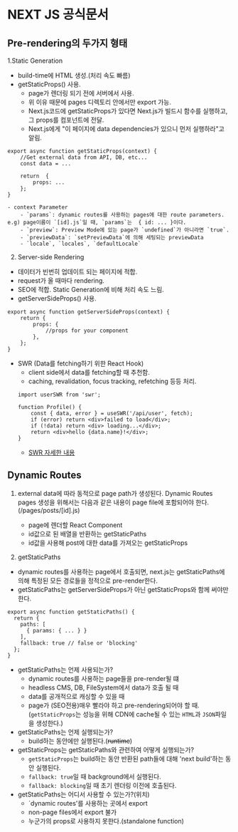 # NEXT JS 공식문서

## Pre-rendering의 두가지 형태
1.Static Generation
- build-time에 HTML 생성.(처리 속도 빠름)
- getStaticProps() 사용.
    - page가 렌더링 되기 전에 서버에서 사용.
    - 위 이유 때문에 pages 디렉토리 안에서만 export 가능.
    - Next.js코드에 getStaticProps가 있다면 Next.js가 빌드시 함수를 실행하고, 그 props를 컴포넌트에 전달.
    - Next.js에게 "이 페이지에 data dependencies가 있으니 먼저 실행하라"고 알림.
```
export async function getStaticProps(context) {
    //Get external data from API, DB, etc...
    const data = ...

    return  {
        props: ...
    };
}
```
    - context Parameter
        - `params`: dynamic routes를 사용하는 pages에 대한 route parameters. e.g) page이름이 `[id].js`일 때, `params`는  { id: ... }이다.
        - `preview`: Preview Mode에 있는 page가 `undefined`가 아니라면 `true`.
        - `previewData`: `setPreviewData`에 의해 세팅되는 previewData
        - `locale`, `locales`, `defaultLocale`


2. Server-side Rendering
- 데이터가 빈번히 업데이트 되는 페이지에 적합.
- request가 올 때마다 rendering.
- SEO에 적합. Static Generation에 비해 처리 속도 느림.
- getServerSideProps() 사용.
```
export async function getServerSideProps(context) {
    return {
        props: {
            //props for your component            
        },
    };
}
```

- SWR (Data를 fetching하기 위한 React Hook)
    - client side에서 data를 fetching할 때 추천함.
    - caching, revalidation, focus tracking, refetching 등등 처리.
    ```
    import userSWR from 'swr';

    function Profile() {
        const { data, error } = useSWR('/api/user', fetch);
        if (error) return <div>failed to load</div>;
        if (!data) return <div> loading...</div>;
        return <div>hello {data.name}!</div>;
    }
    ```
    - [SWR 자세한 내용](https://swr.vercel.app/ko)


## Dynamic Routes
1. external data에 따라  동적으로 page path가 생성된다.
Dynamic Routes pages 생성을 위해서는 다음과 같은 내용이 page file에 포함되어야 한다.(/pages/posts/[id].js)
    - page에 렌더할 React Component
    - id값으로 된 배열을 반환하는 getStaticPaths
    - id값을 사용해 post에 대한 data를 가져오는 getStaticProps

2. getStaticPaths
- dynamic routes를 사용하는 page에서 호출되면, next.js는 getStaticPaths에 의해 특정된 모든 경로들을 정적으로 pre-render한다.
- getStaticPaths는 getServerSideProps가 아닌 getStaticProps와 함께 써야만 한다.
```
export async function getStaticPaths() {
  return {
    paths: [
      { params: { ... } }
    ],
    fallback: true // false or 'blocking'
  };
}
```
- getStaticPaths는 언제 사용되는가?
    - dynamic routes를 사용하는 page들을 pre-render될 떄
    - headless CMS, DB, FileSystem에서 data가 호출 될 때
    - data를 공개적으로 캐싱할 수 있을 때
    - page가 (SEO전용)매우 빨라야 하고 pre-rendering되어야 할 때.
    (`getStaticProps`는  성능을 위해 CDN에 cache될 수 있는 `HTML`과 `JSON`파일을 생성한다.)
- getStaticPaths는 언제 실행되는가?
    - build하는 동안에만 실행된다.(~~runtime~~)
- getStaticProps는 getStaticPaths와 관련하여 어떻게 실행되는가?
    - `getStaticProps`는 build하는 동안 반환된 path들에 대해 'next build'하는 동안 실행된다.
    - `fallback: true`일 때 background에서 실행된다.
    - `fallback: blocking`일 때 초기 렌더링 이전에 호출된다.
- getStaticPaths는 어디서 사용할 수 있는가?(위치)
    - `dynamic routes'를 사용하는 곳에서 export
    - non-page files에서 export 불가
    - 누군가의 props로 사용하지 못한다.(standalone function)
